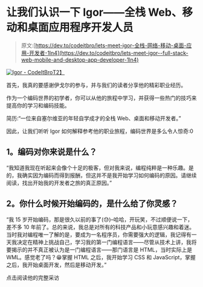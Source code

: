 # 让我们认识一下 Igor——全栈 Web、移动和桌面应用程序开发人员

> 原文:[https://dev.to/codeitbro/lets-meet-igor-全栈-网络-移动-桌面-应用-开发者-1ln4](https://dev.to/codeitbro/lets-meet-igor--full-stack-web-mobile-and-desktop-app-developer-1ln4)

[![Igor - CodeItBro](../Images/6767d5a1cfff7f1f83550ecf0f95b7f0.png)T2】](https://res.cloudinary.com/practicaldev/image/fetch/s--IxSTS2tW--/c_limit%2Cf_auto%2Cfl_progressive%2Cq_auto%2Cw_880/https://i0.wp.com/www.codeitbro.com/wp-content/uploads/2018/06/igorskyflyer.jpg%3F)

首先，我真的要感谢伊戈尔的参与，并与我们的读者分享他的精彩职业经历。

作为一个编码世界的初学者，你可以从他的旅程中学习，并获得一些热门的技巧来提高你的学习和编码技能。

简历:“一位来自塞尔维亚的年轻自学成才的全栈 Web、桌面和移动开发者。”

因此，让我们听听 Igor 如何解释参考他的职业旅程，编码世界是多么令人惊奇:0

## [](#1-what-is-coding-to-you)1。编码对你来说是什么？

“我知道我现在听起来会像个十足的极客，但对我来说，编程纯粹是一种乐趣。是的，我确实因为编码而得到报酬，但这并不是我开始学习如何编码的原因。请继续阅读，找出开始我的开发者之旅的真正原因。”

## [](#2-when-did-you-begin-coding-and-what-inspired-you)2。你什么时候开始编码的，是什么给了你灵感？

“我 15 岁开始编码，那是很久以前的事了(😓)–哈哈，开玩笑，不过顺便说一下，差不多 10 年前了。总的来说，我总是对所有的科技产品和小玩意感兴趣和着迷。当时我对编程唯一了解的是，要成为一名程序员，你需要强大的逻辑，我记得有一天我决定在精神上挑战自己，学习我的第一门编程语言——尽管从技术上讲，我将要揭示的并不真正被认为是一门编程语言——那门语言是 HTML，当时实际上是 WML。感觉老了吗？😁掌握 HTML 之后，我开始学习 CSS 和 JavaScript，掌握之后，我开始桌面开发，然后是移动开发。”

点击阅读他的完整采访